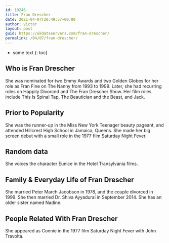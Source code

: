 ```yaml
---
id: 18246
title: Fran Drescher
date: 2021-04-07T20:49:57+00:00
author: victor
layout: post
guid: https://ukdataservers.com/fran-drescher/
permalink: /04/07/fran-drescher/
---
```


* some text
{: toc}


## Who is Fran Drescher



She was nominated for two Emmy Awards and two Golden Globes for her role as Fran Fine on The Nanny from 1993 to 1999. Later, she had recurring roles on Happily Divorced and The Fran Drescher Show. Her film roles include This Is Spinal Tap, The Beautician and the Beast, and Jack.

                
                
                
## Prior to Popularity



She was the runner-up in the Miss New York Teenager beauty pageant, and attended Hillcrest High School in Jamaica, Queens. She made her big screen debut with a small role in the 1977 film Saturday Night Fever.

                
                
                
## Random data



She voices the character Eunice in the Hotel Transylvania films.

                
                
                
## Family & Everyday Life of Fran Drescher



She married Peter March Jacobson in 1978, and the couple divorced in 1999. She then married Dr. Shiva Ayyadurai in September 2014. She has an older sister named Nadine.

                
                
                
## People Related With Fran Drescher



She appeared as Connie in the 1977 film Saturday Night Fever with John Travolta.

                
              
            
          
          
          